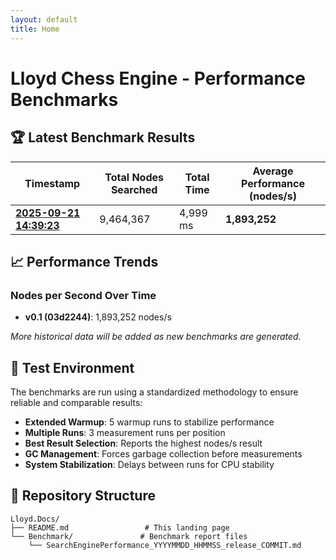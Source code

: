 ```yaml
---
layout: default
title: Home
---
```


# Lloyd Chess Engine - Performance Benchmarks

## 🏆 Latest Benchmark Results

| Timestamp | Total Nodes Searched | Total Time | Average Performance (nodes/s) |
|-----------|---------------------|------------|-------------------------------|
| **[2025-09-21 14:39:23](Benchmark/SearchEnginePerformance_20250921_143923_release_03d2244.md)** | 9,464,367 | 4,999 ms | **1,893,252** |

## 📈 Performance Trends

### Nodes per Second Over Time
- **v0.1 (03d2244)**: 1,893,252 nodes/s

*More historical data will be added as new benchmarks are generated.*

## 🔧 Test Environment

The benchmarks are run using a standardized methodology to ensure reliable and comparable results:

- **Extended Warmup**: 5 warmup runs to stabilize performance
- **Multiple Runs**: 3 measurement runs per position  
- **Best Result Selection**: Reports the highest nodes/s result
- **GC Management**: Forces garbage collection before measurements
- **System Stabilization**: Delays between runs for CPU stability

## 📁 Repository Structure

```
Lloyd.Docs/
├── README.md                 # This landing page
└── Benchmark/               # Benchmark report files
    └── SearchEnginePerformance_YYYYMMDD_HHMMSS_release_COMMIT.md
